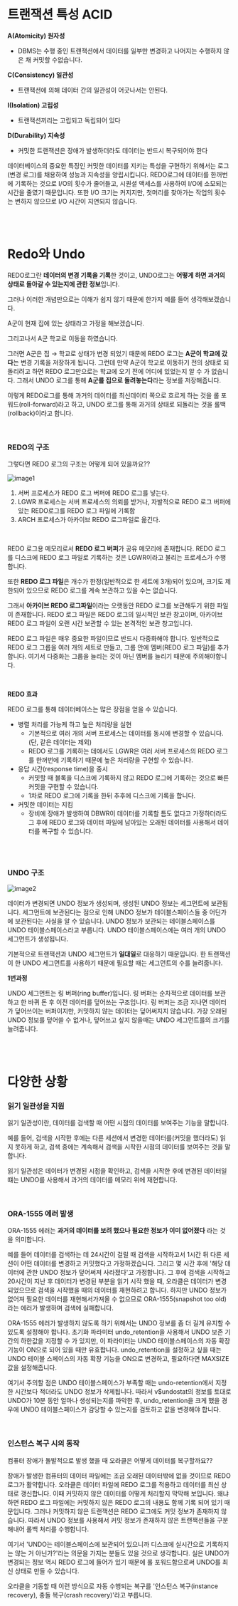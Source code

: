 # 트랜잭션 특성 ACID

**A(Atomicity) 원자성**

- DBMS는 수행 중인 트랜잭션에서 데이터를 일부만 변경하고 나머지는 수행하지 않은 채 커밋할 수없습니다.

**C(Consistency) 일관성**

- 트랜잭션에 의해 데이터 간의 일관성이 어긋나서는 안된다.

**I(Isolation) 고립성**

- 트랜잭션끼리는 고립되고 독립되어 있다

**D(Durability) 지속성**

- 커밋한 트랜잭션은 장애가 발생하더라도 데이터는 반드시 복구되어야 한다

데이터베이스의 중요한 특징인 커밋한 데이터를 지키는 특성을 구현하기 위해서는 로그(변경 로그)를 채용하여 성능과 지속성을 양립시킵니다. REDO로그에 데이터를 한꺼번에 기록하는 것으로 I/O의 횟수가 줄어들고, 시퀀셜 액세스를 사용하여 I/O에 소모되는 시간을 줄였기 때문입니다. 또한 I/O 크기는 커지지만, 첫머리를 찾아가는 작업의 횟수는 변하지 않으므로 I/O 시간이 지연되지 않습니다.

<br><br>

# Redo와 Undo

REDO로그란 **데이터의 변경 기록을 기록**한 것이고, UNDO로그는 **어떻게 하면 과거의 상태로 돌아갈 수 있는지에 관한 정보**입니다.

그러나 이러한 개념만으로는 이해가 쉽지 않기 때문에 한가지 예를 들어 생각해보겠습니다.

A군이 현재 집에 있는 상태라고 가정을 해보겠습니다.

그리고나서 A군 학교로 이동을 하였습니다.

그러면 A군은 집 → 학교로 상태가 변경 되었기 때문에 REDO 로그는 **A군이 학교에 갔다**는 변경 기록을 저장하게 됩니다. 그런데 만약 A군이 학교로 이동하기 전의 상태로 되돌리려고 하면 REDO 로그만으로는 학교에 오기 전에 어디에 있었는지 알 수 가 없습니다. 그래서 UNDO 로그를 통해 **A군를 집으로 돌려놓는다**라는 정보를 저장해줍니다.

이렇게 REDO로그를 통해 과거의 데이터를 최신데이터 쪽으로 흐르게 하는 것을 롤 포워드(roll-forward)라고 하고, UNDO 로그를 통해 과거의 상태로 되돌리는 것을 롤백(rollback)이라고 합니다.

<br>

### REDO의 구조

그렇다면 REDO 로그의 구조는 어떻게 되어 있을까요??

![image1](/Img/REDO.png)

1. 서버 프로세스가 REDO 로그 버퍼에 REDO 로그를 넣는다.
2. LGWR 프로세스는 서버 프로세스의 의뢰를 받거나, 자발적으로 REDO 로그 버퍼에 있는 REDO로그를 REDO 로그 파일에 기록함
3. ARCH 프로세스가 아카이브 REDO 로그파일로 옮긴다.

<br>

REDO 로그용 메모리로서 **REDO 로그 버퍼**가 공유 메모리에 존재합니다. REDO 로그를 디스크에 REDO 로그 파일로 기록하는 것은 LGWR이라고 불리는 프로세스가 수행합니다.

또한 **REDO 로그 파일**은 개수가 한정(일반적으로 한 세트에 3개)되어 있으며, 크기도 제한되어 있으므로 REDO 로그를 계속 보관하고 있을 수는 없습니다.

그래서 **아카이브 REDO 로그파일**이라는 오랫동안 REDO 로그를 보관해두기 위한 파일이 존재합니다. REDO 로그 파일은 REDO 로그의 일시적인 보관 창고이며, 아카이브 REDO 로그 파일이 오랜 시간 보관할 수 있는 본격적인 보관 창고입니다.

REDO 로그 파일은 매우 중요한 파일이므로 반드시 다중화해야 합니다. 일반적으로 REDO 로그 그룹을 여러 개의 세트로 만들고, 그룹 안에 멤버(REDO 로그 파일)를 추가합니다. 여기서 다중화는 그룹을 늘리는 것이 아닌 멤버를 늘리기 때문에 주의해야합니다.

<br>

**REDO 효과**

REDO 로그를 통해 데이터베이스는 많은 장점을 얻을 수 있습니다.

- 병렬 처리를 가능케 하고 높은 처리량을 실현
    - 기본적으로 여러 개의 서버 프로세스는 데이터를 동시에 변경할 수 있습니다. (단, 같은 데이터는 제외)
    - REDO 로그를 기록하는 데에서도 LGWR은 여러 서버 프로세스의 REDO 로그를 한꺼번에 기록하기 때문에 높은 처리량을 구현할 수 있습니다.
- 응답 시간(response time)을 중시
    - 커밋할 때 블록을 디스크에 기록하지 않고 REDO 로그에 기록하는 것으로 빠른 커밋을 구현할 수 있습니다.
    - 1차로 REDO 로그에 기록을 한뒤 추후에 디스크에 기록을 합니다.
- 커밋한 데이터는 지킴
    - 장비에 장애가 발생하여 DBWR이 데이터를 기록할 틈도 없다고 가정하더라도 그 후에 REDO 로그와 데이터 파일에 남아있는 오래된 데이터를 사용해서 데이터를 복구할 수 있습니다.

<br><br>

### UNDO 구조

![image2](/Img/UNDO.png)

데이터가 변경되면 UNDO 정보가 생성되며, 생성된 UNDO 정보는 세그먼트에 보관됩니다. 세그먼트에 보관된다는 점으로 인해 UNDO 정보가 테이블스페이스들 중 어딘가에 보관된다는 사실을 알 수 있습니다. UNDO 정보가 보관되는 테이블스페이스를 UNDO 테이블스페이스라고 부릅니다. UNDO 테이블스페이스에는 여러 개의 UNDO 세그먼트가 생성됩니다.

기본적으로 트랜잭션과 UNDO 세그먼트가 **일대일**로 대응하기 때문입니다. 한 트랜잭션이 한 UNDO 세그먼트를 사용하기 때문에 필요할 때는 세그먼트의 수를 늘려줍니다.

**1번과정**

UNDO 세그먼트는 링 버퍼(ring buffer)입니다. 링 버퍼는 순차적으로 데이터를 보관하고 한 바퀴 돈 후 이전 데이터를 덮어쓰는 구조입니다. 링 버퍼는 조금 지나면 데이터가 덮어쓰이는 버퍼이지만, 커밋하지 않는 데이터는 덮어써지지 않습니다. 가장 오래된 UNDO 정보를 덮어쓸 수 없거나, 덮어쓰고 싶지 않을때는 UNDO 세그먼트를의 크기를 늘려줍니다.

<br><br>

# 다양한 상황

### 읽기 일관성을 지원

읽기 일관성이란, 데이터를 검색할 때 어떤 시점의 데이터를 보여주는 기능을 말합니다.

예를 들어, 검색을 시작한 후에는 다른 세션에서 변경한 데이터를(커밋을 했더라도) 읽지 못하게 하고, 검색 중에는 계속해서 검색을 시작한 시점의 데이터를 보여주는 것을 말합니다.

읽기 일관성은 데이터가 변경된 시점을 확인하고, 검색을 시작한 후에 변경된 데이터일 떄는 UNDO를 사용해서 과거의 데이터를 메모리 위에 재현합니다.

<br>

### ORA-1555 에러 발생

ORA-1555 에러는 **과거의 데이터를 보려 했으나 필요한 정보가 이미 없어졌다** 라는 것을 의미합니다.

예를 들어 데이터를 검색하는 데 24시간이 걸릴 때 검색을 시작하고서 1시간 뒤 다른 세션이 어떤 데이터를 변경하고 커밋했다고 가정하겠습니다. 그리고 몇 시간 후에 '해당 데이터에 관한 UNDO 정보가 덮어써져 사라졌다'고 가정합니다. 그 후에 검색을 시작하고 20시간이 지난 후 데이터가 변경된 부분을 읽기 시작 했을 때, 오라클은 데이터가 변경되었으므로 검색을 시작했을 때의 데이터를 재현하려고 합니다. 하지만 UNDO 정보가없어져 필요한 데이터를 재현해서가져올 수 없으므로 ORA-1555(snapshot too old)라는 에러가 발생하며 검색에 실패합니다. 

ORA-1555 에러가 발생하지 않도록 하기 위해서는 UNDO 정보를 좀 더 길게 유지할 수 있도록 설정해야 합니다.  초기화 파라미터 undo_retention을 사용해서 UNDO 보존 기간의 하한값을 지정할 수 가 있지만, 이 파라미터는 UNDO 테이블스페이스의 자동 확장 기능이 ON으로 되어 있을 때만 유효합니다. undo_retention을 설정하고 싶을 때는 UNDO 테이블 스페이스의 자동 확장 기능을 ON으로 변경하고, 필요하다면 MAXSIZE 값을 설정해줍니다.

여기서 주의할 점은 UNDO 테이블스페이스가 부족할 때는 undo-retention에서 지정한 시간보다 적더라도 UNDO 정보가 삭제됩니다. 따라서 v$undostat의 정보를 토대로 UNDO가 10분 동안 얼마나 생성되는지를 파악한 후, undo_retention을 크게 했을 경우에 UNDO 테이블스페이스가 감당할 수 있는지를 검토하고 값을 변경해야 합니다.

<br>

### 인스턴스 복구 시의 동작

컴퓨터 장애가 돌발적으로 발생 했을 때 오라클은 어떻게 데이터를 복구할까요??

장애가 발생한 컴퓨터의 데이터 파일에는 조금 오래된 데이터밖에 없을 것이므로 REDO 로그가 활약합니다. 오라클은 데이터 파일에 REDO 로그를 적용하고 데이터를 최신 상태로 갱신합니다. 이때 커밋하지 않은 데이터를 어떻게 처리할지 막막해 보입니다. 왜냐하면 REDO 로그 파일에는 커밋하지 않은 REDO 로그의 내용도 함께 기록 되어 있기 때문입니다. 그러나 커밋하지 않은 트랜잭션은 REDO 로그에도 커밋 정보가 존재하지 않습니다. 따라서 UNDO 정보를 사용해서 커밋 정보가 존재하지 않은 트랜잭션들을 구분해내어 롤백 처리를 수행합니다.

여기서 'UNDO는 테이블스페이스에 보관되어 있으니까 디스크에 실시간으로 기록하지는 않는 거 아닌가?'라는 의문을 가지는 분들도 있을 것으로 생각합니다. 실은 UNDO가 변경되는 정보 역시 REDO 로그에 들어가 있기 때문에 롤 포워드함으로써 UNDO를 최신 상태로 만들 수 있습니다.

오라클을 기동할 때 이런 방식으로 자동 수행되는 복구를 '인스턴스 복구(instance recovery), 충돌 복구(crash recovery)'라고 부릅니다.